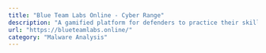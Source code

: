 ```yaml
---
title: "Blue Team Labs Online - Cyber Range"
description: "A gamified platform for defenders to practice their skills in security investigations and challenges covering; Incident Response, Digital Forensics, Security Operations, Reverse Engineering, and Threat Hunting."
url: "https://blueteamlabs.online/"
category: "Malware Analysis"
---
```

